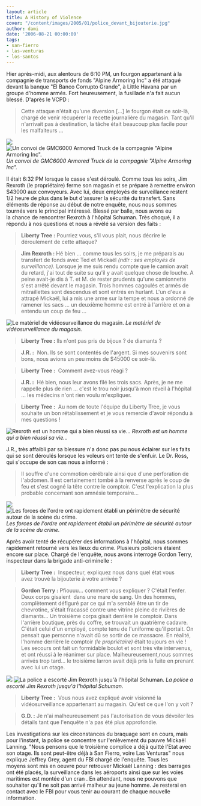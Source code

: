 ```yaml
---
layout: article
title: A History of Violence
cover: "/content/images/2005/01/police_devant_bijouterie.jpg"
author: dami
date: '2006-08-21 00:00:00'
tags:
- san-fierro
- las-venturas
- los-santos
---
```


Hier après-midi, aux alentours de 6:10 PM, un fourgon appartenant à la compagnie de transports de fonds "Alpine Armoring Inc"&nbsp;a été attaqué devant la banque "El Banco Corrupto Grande", à Little Havana par un groupe d'homme armés. Fort heureusement, la fusillade&nbsp;n'a fait aucun blessé. D'après le VCPD :

> Cette attaque n'était qu'une diversion [...] le fourgon était ce soir-là, chargé de venir récupérer la recette journalière du magasin. Tant qu'il n'arrivait pas à destination, la tâche était beaucoup plus facile pour les malfaiteurs ...

![](/content/images/2005/01/convoi_GMC600.jpg)
![Un convoi de GMC6000 Armored Truck de la compagnie "Alpine Armoring Inc".](/content/images/2005/01/GMC.jpg)
_Un convoi de GMC6000 Armored Truck de la compagnie "Alpine Armoring Inc"._

Il&nbsp;était 6:32 PM lorsque le casse s'est déroulé. Comme tous les soirs, Jim Rexroth (le propriétaire)&nbsp;ferme son magasin et se prépare à remettre environ $43000 aux convoyeurs. Avec lui, deux employés de surveillance&nbsp;restent 1/2 heure de plus dans le but d'assurer la sécurité du transfert. Sans éléments de réponse au début de notre enquête, nous nous sommes tournés vers le principal intéressé.&nbsp;Blessé par balle, nous avons eu la&nbsp;chance de rencontrer Rexroth à l'hôpital Schuman. Très choqué, il a répondu à nos questions et nous a révélé sa version des&nbsp;faits :

> **Liberty Tree :** Pourriez vous, s'il vous plait, nous décrire le déroulement de cette attaque?

> **Jim Rexroth :** Hé bien ...&nbsp;comme tous les soirs, je me préparais au transfert de fonds avec Ted et Mickaël _(ndlr : ses employés de surveillance)._ Lorsque je me suis rendu compte que le camion avait du retard, j'ai tout de suite su qu'il y avait quelque chose de louche. A peine avait-je dis à T. et M. de rester prudents qu'une camionnette s'est arrêté devant le magasin.&nbsp;Trois hommes cagoulés et armés de mitraillettes sont descendus et sont entrés en hurlant. L'un d'eux a attrapé Mickaël, lui&nbsp;a mis une arme sur la tempe et nous a ordonné de ramener les sacs ... un deuxième homme est entré&nbsp;à l'arrière et on a entendu un coup de feu ...

![Le matériel de vidéosurveillance du magasin.](/content/images/2005/01/cam_ra_surveillance.jpg)
_Le matériel de vidéosurveillance du magasin._

> **Liberty Tree :** Ils n'ont pas pris de bijoux ? de diamants ?

> **J.R.&nbsp;:** &nbsp;Non. Ils se sont contentés de l'argent. Si mes souvenirs sont bons, nous avions&nbsp;un peu moins&nbsp;de $45000 ce soir-là.

> **Liberty Tree :** &nbsp;Comment avez-vous réagi ?

> **J.R. :** &nbsp;Hé bien, nous leur avons filé les&nbsp;trois sacs. Après, je ne me rappelle plus de rien ... c'est le trou noir jusqu'à mon réveil à l'hôpital ... les médecins n'ont rien voulu m'expliquer.

> **Liberty Tree :** &nbsp;Au nom de toute l'équipe du Liberty Tree, je vous souhaite un bon rétablissement et je vous remercie d'avoir répondu à mes questions !

![Rexroth est un homme qui a bien réussi sa vie...](/content/images/2005/01/Rexroth_.jpg)
_Rexroth est un homme qui a bien réussi sa vie..._

J.R., très affaibli par sa blessure n'a donc pas pu nous éclairer sur les faits qui se sont&nbsp;déroulés lorsque les voleurs ont tenté de s'enfuir. Le Dr. Ross, qui s'occupe de son&nbsp;cas nous a&nbsp;informé :

> Il souffre d'une commotion cérébrale ainsi que d'une perforation de l'abdomen. Il&nbsp;est certainement tombé à la renverse&nbsp;après le coup de feu et s'est cogné la tête contre le comptoir. C'est l'explication la plus probable concernant son amnésie temporaire...

![](/content/images/2005/01/police_devant_bijouterie.jpg)
![Les forces de l'ordre ont rapidement établi un périmètre de sécurité autour de la scène du crime.](/content/images/2005/01/police_devant_bijouterie_2.jpg)
_Les forces de l'ordre ont rapidement établi un périmètre de sécurité autour de la scène du crime._

Après avoir tenté de récupérer des informations à l'hôpital, nous sommes rapidement retourné vers les lieux du crime. Plusieurs policiers étaient encore sur place. Chargé de l'enquête, nous avons interrogé Gordon Terry, inspecteur dans la brigade anti-criminelle :

> **Liberty Tree :** &nbsp;Inspecteur,&nbsp;expliquez nous dans quel état&nbsp;vous avez&nbsp;trouvé la bijouterie à votre arrivée ?

> **Gordon Terry :** Pfiouuu...&nbsp;comment vous expliquer ?&nbsp;C'était l'enfer. Deux corps gisaient&nbsp; dans une mare de sang. Un des hommes, complètement défiguré par ce qui m'a semblé être un tir de chevrotine, s'était fracassé contre une vitrine pleine de rivières de diamants... Un troisième corps gisait derrière le comptoir. Dans l'arrière boutique, près du coffre, se trouvait un quatrième cadavre. C'était celui d'un employé, compte tenu de l'uniforme qu'il portait. On pensait que personne n'avait dû se sortir de ce massacre. En réalité, l'homme derrière le comptoir _(le propriétaire)_ était toujours en vie ! Les secours ont fait un formidable boulot et sont très vite intervenus, et ont réussi à le réanimer sur place. Malheureusement,nous sommes arrivés trop tard... le troisième larron avait déjà pris la fuite en prenant avec lui un otage.

![](/content/images/2005/01/police_et_ambulance.jpg)
![La police a escorté Jim Rexroth jusqu'à l'hôpital Schuman.](/content/images/2005/01/police_et_ambulance_2.jpg)
_La police a escorté Jim Rexroth jusqu'à l'hôpital Schuman._

> **Liberty Tree :** &nbsp;Vous nous avez expliqué avoir visionné la vidéosurveillance appartenant au magasin. Qu'est ce que l'on y voit ?

> **G.D. :** Je n'ai malheureusement pas l'autorisation de vous dévoiler les détails tant que l'enquête n'a pas été plus approfondie.

Les investigations&nbsp;sur les circonstances du braquage&nbsp;sont en cours,&nbsp;mais pour l'instant, la police se concentre sur l'enlèvement du pauvre Mickaël Lanning. "Nous pensons que le troisième complice a déjà quitté l'Etat avec son otage. Ils sont peut-être déjà à San Fierro, voire Las Venturas" nous explique Jeffrey Grey, agent du FBI chargé de l'enquête. Tous les moyens&nbsp;sont mis en oeuvre pour retrouver&nbsp;Mickaël Lanning&nbsp;: des barrages ont été placés, la surveillance dans les aéroports ainsi que sur les voies maritimes est montée d'un cran . En attendant, nous ne pouvons que souhaiter qu'il ne soit pas arrivé malheur&nbsp;au jeune homme. Je resterai en contact avec le FBI pour vous tenir au courant de chaque nouvelle information.